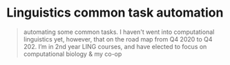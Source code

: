 # Linguistics common task automation

> automating some common tasks. I haven't went into computational linguistics yet, however, that on the road map from Q4 2020 to Q4 202. I’m in 2nd year LING courses, and have elected to focus on computational biology & my co-op